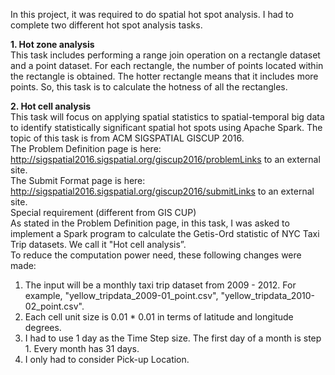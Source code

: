In this project, it was required to do spatial hot spot analysis. I had to complete two different hot spot analysis tasks.<br/>

**1. Hot zone analysis**<br/>
This task includes performing a range join operation on a rectangle dataset and a point dataset. For each rectangle, the number of points located within the rectangle is obtained. The hotter rectangle means that it includes more points. So, this task is to calculate the hotness of all the rectangles.<br/>

**2. Hot cell analysis**<br/>
This task will focus on applying spatial statistics to spatial-temporal big data to identify statistically significant spatial hot spots using Apache Spark. The topic of this task is from ACM SIGSPATIAL GISCUP 2016.<br/>
The Problem Definition page is here: http://sigspatial2016.sigspatial.org/giscup2016/problemLinks to an external site.<br/>
The Submit Format page is here: http://sigspatial2016.sigspatial.org/giscup2016/submitLinks to an external site.<br/>
Special requirement (different from GIS CUP)<br/>
As stated in the Problem Definition page, in this task, I was asked to implement a Spark program to calculate the Getis-Ord statistic of NYC Taxi Trip datasets. We call it "Hot cell analysis”.<br/>
To reduce the computation power need, these following changes were made:
1.	The input will be a monthly taxi trip dataset from 2009 - 2012. For example, "yellow_tripdata_2009-01_point.csv", "yellow_tripdata_2010-02_point.csv".
2.	Each cell unit size is 0.01 * 0.01 in terms of latitude and longitude degrees.
3.	I had to use 1 day as the Time Step size. The first day of a month is step 1. Every month has 31 days.
4.	I only had to consider Pick-up Location.

